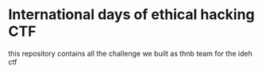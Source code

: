 # International days of ethical hacking CTF

this repository contains all the challenge we built as thnb team for the ideh ctf 

